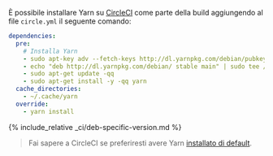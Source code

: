 È possibile installare Yarn su [CircleCI](https://circleci.com/) come parte della build aggiungendo al file `circle.yml` il seguente comando:

```yml
dependencies:
  pre:
    # Installa Yarn
    - sudo apt-key adv --fetch-keys http://dl.yarnpkg.com/debian/pubkey.gpg
    - echo "deb http://dl.yarnpkg.com/debian/ stable main" | sudo tee /etc/apt/sources.list.d/yarn.list
    - sudo apt-get update -qq
    - sudo apt-get install -y -qq yarn
  cache_directories:
    - ~/.cache/yarn
  override:
    - yarn install
```

{% include_relative _ci/deb-specific-version.md %}

> Fai sapere a CircleCI se preferiresti avere Yarn [installato di default](https://discuss.circleci.com/t/preinstall-yarn/7353).